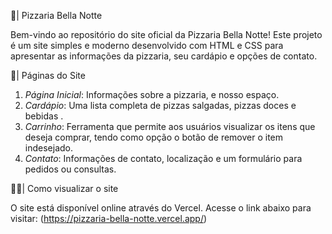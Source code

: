 🍕| Pizzaria Bella Notte

Bem-vindo ao repositório do site oficial da Pizzaria Bella Notte! Este projeto é um site simples e moderno desenvolvido com HTML e CSS para apresentar as informações da pizzaria, seu cardápio e opções de contato.

 📄| Páginas do Site

1. *Página Inicial*: Informações sobre a pizzaria, e nosso espaço.
2. *Cardápio*: Uma lista completa de pizzas salgadas, pizzas doces e bebidas .
3. *Carrinho*: Ferramenta que permite aos usuários visualizar os itens que deseja comprar, tendo como opção o botão de remover o item indesejado. 
4. *Contato*: Informações de contato, localização e um formulário para pedidos ou consultas.

👩‍💻| Como visualizar o site

O site está disponível online através do Vercel. Acesse o link abaixo para visitar:
(https://pizzaria-bella-notte.vercel.app/)
